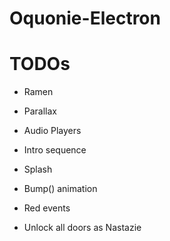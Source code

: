 # Oquonie-Electron

# TODOs

- Ramen
- Parallax
- Audio Players
- Intro sequence
- Splash
- Bump() animation
- Red events

- Unlock all doors as Nastazie
